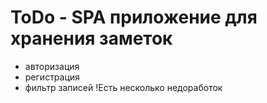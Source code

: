 # ToDo - SPA приложение для хранения заметок
- авторизация
- регистрация
- фильтр записей
!Есть несколько недоработок
